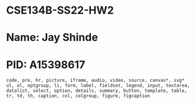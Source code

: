 # CSE134B-SS22-HW2
# Name: Jay Shinde
# PID: A15398617

    code, pre, hr, picture, iframe, audio, video, source, canvas*, svg* ul, ol, optgroup, li, form, label, fieldset, legend, input, textarea, datalist, select, option, details, summary, button, template, table, tr, td, th, caption, col, colgroup, figure, figcaption